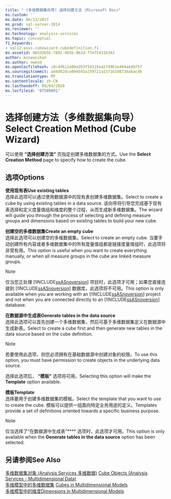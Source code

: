 ```yaml
---
title: " (多维数据集向导) 选择创建方法 |Microsoft Docs"
ms.custom: ''
ms.date: 06/13/2017
ms.prod: sql-server-2014
ms.reviewer: ''
ms.technology: analysis-services
ms.topic: conceptual
f1_keywords:
- sql12.asvs.cubewizard.cubedefinition.f1
ms.assetid: 985d3b5b-7891-465b-862d-f7e75431b342
author: minewiskan
ms.author: owend
ms.openlocfilehash: c8c4d611e00a2b3f5d115ea5749b1e494a44bf57
ms.sourcegitcommit: ad4d92dce894592a259721a1571b1d8736abacdb
ms.translationtype: MT
ms.contentlocale: zh-CN
ms.lasthandoff: 08/04/2020
ms.locfileid: "87589891"
---
```

# <a name="select-creation-method-cube-wizard"></a><span data-ttu-id="bb7b5-102">选择创建方法（多维数据集向导）</span><span class="sxs-lookup"><span data-stu-id="bb7b5-102">Select Creation Method (Cube Wizard)</span></span>
  <span data-ttu-id="bb7b5-103">可以使用 **“选择创建方法”** 页指定创建多维数据集的方式。</span><span class="sxs-lookup"><span data-stu-id="bb7b5-103">Use the **Select Creation Method** page to specify how to create the cube.</span></span>  
  
## <a name="options"></a><span data-ttu-id="bb7b5-104">选项</span><span class="sxs-lookup"><span data-stu-id="bb7b5-104">Options</span></span>  
 <span data-ttu-id="bb7b5-105">**使用现有表**</span><span class="sxs-lookup"><span data-stu-id="bb7b5-105">**Use existing tables**</span></span>  
 <span data-ttu-id="bb7b5-106">选择此选项可以通过使用数据源中的现有表创建多维数据集。</span><span class="sxs-lookup"><span data-stu-id="bb7b5-106">Select to create a cube by using existing tables in a data source.</span></span> <span data-ttu-id="bb7b5-107">该向导将引导您完成基于现有表选择和定义度量值组和维度的整个过程，从而生成新多维数据集。</span><span class="sxs-lookup"><span data-stu-id="bb7b5-107">The wizard will guide you through the process of selecting and defining measure groups and dimensions based on existing tables to build your new cube.</span></span>  
  
 <span data-ttu-id="bb7b5-108">**创建空的多维数据集**</span><span class="sxs-lookup"><span data-stu-id="bb7b5-108">**Create an empty cube**</span></span>  
 <span data-ttu-id="bb7b5-109">选择此选项可以创建空的多维数据集。</span><span class="sxs-lookup"><span data-stu-id="bb7b5-109">Select to create an empty cube.</span></span> <span data-ttu-id="bb7b5-110">当要手动创建所有内容或者多维数据集中的所有度量值组都是链接度量值组时，此选项将非常有用。</span><span class="sxs-lookup"><span data-stu-id="bb7b5-110">This option is useful when you want to create everything manually, or when all measure groups in the cube are linked measure groups.</span></span>  
  
> [!NOTE]  
>  <span data-ttu-id="bb7b5-111">仅当您正处理 [!INCLUDE[ssASnoversion](../includes/ssasnoversion-md.md)] 项目时，此选项才可用；如果您直接连接到 [!INCLUDE[ssASnoversion](../includes/ssasnoversion-md.md)] 数据库，此选项将不可用。</span><span class="sxs-lookup"><span data-stu-id="bb7b5-111">This option is only available when you are working with an [!INCLUDE[ssASnoversion](../includes/ssasnoversion-md.md)] project and not when you are connected directly to an [!INCLUDE[ssASnoversion](../includes/ssasnoversion-md.md)] database.</span></span>  
  
 <span data-ttu-id="bb7b5-112">**在数据源中生成表**</span><span class="sxs-lookup"><span data-stu-id="bb7b5-112">**Generate tables in the data source**</span></span>  
 <span data-ttu-id="bb7b5-113">选择此选项可以首先创建一个多维数据集，然后可基于多维数据集定义在数据源中生成新表。</span><span class="sxs-lookup"><span data-stu-id="bb7b5-113">Select to create a cube first and then generate new tables in the data source based on the cube definition.</span></span>  
  
> [!NOTE]  
>  <span data-ttu-id="bb7b5-114">若要使用此选项，则您必须拥有在基础数据源中创建对象的权限。</span><span class="sxs-lookup"><span data-stu-id="bb7b5-114">To use this option, you must have permission to create objects in the underlying data source.</span></span>  
  
 <span data-ttu-id="bb7b5-115">选择此选项后， **“模板”** 选项将可用。</span><span class="sxs-lookup"><span data-stu-id="bb7b5-115">Selecting this option will make the **Template** option available.</span></span>  
  
 <span data-ttu-id="bb7b5-116">**模板**</span><span class="sxs-lookup"><span data-stu-id="bb7b5-116">**Template**</span></span>  
 <span data-ttu-id="bb7b5-117">选择要用于创建多维数据集的模板。</span><span class="sxs-lookup"><span data-stu-id="bb7b5-117">Select the template that you want to use to create the cube.</span></span> <span data-ttu-id="bb7b5-118">模板可以提供一组面向特定业务用途的定义。</span><span class="sxs-lookup"><span data-stu-id="bb7b5-118">Templates provide a set of definitions oriented towards a specific business purpose.</span></span>  
  
> [!NOTE]  
>  <span data-ttu-id="bb7b5-119">仅当选择了“在数据源中生成表”\*\*\*\* 选项时，此选项才可用。</span><span class="sxs-lookup"><span data-stu-id="bb7b5-119">This option is only available when the **Generate tables in the data source** option has been selected.</span></span>  
  
## <a name="see-also"></a><span data-ttu-id="bb7b5-120">另请参阅</span><span class="sxs-lookup"><span data-stu-id="bb7b5-120">See Also</span></span>  
 <span data-ttu-id="bb7b5-121">[多维数据集对象 &#40;Analysis Services 多维数据&#41;](multidimensional-models-olap-logical-cube-objects/cube-objects-analysis-services-multidimensional-data.md) </span><span class="sxs-lookup"><span data-stu-id="bb7b5-121">[Cube Objects &#40;Analysis Services - Multidimensional Data&#41;](multidimensional-models-olap-logical-cube-objects/cube-objects-analysis-services-multidimensional-data.md) </span></span>  
 <span data-ttu-id="bb7b5-122">[多维模型中的多维数据集](multidimensional-models/cubes-in-multidimensional-models.md) </span><span class="sxs-lookup"><span data-stu-id="bb7b5-122">[Cubes in Multidimensional Models](multidimensional-models/cubes-in-multidimensional-models.md) </span></span>  
 [<span data-ttu-id="bb7b5-123">多维模型中的维度</span><span class="sxs-lookup"><span data-stu-id="bb7b5-123">Dimensions in Multidimensional Models</span></span>](multidimensional-models/dimensions-in-multidimensional-models.md)  
  
  
